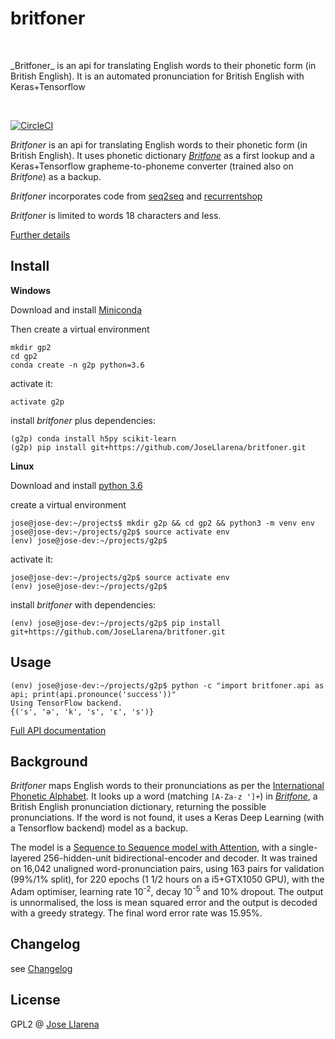 
<h1>britfoner<br/></h1><br/>

<p> 
_Britfoner_ is an api for translating English words to their phonetic form (in British English). It is an automated pronunciation for British English with Keras+Tensorflow</p><br/>

 
  [![CircleCI](https://circleci.com/gh/JoseLlarena/britfoner.svg?style=svg)](https://circleci.com/gh/JoseLlarena/britfoner)
 <br/>

_Britfoner_ is an api for translating English words to their phonetic form (in British English). It uses
phonetic dictionary [_Britfone_](https://github.com/JoseLlarena/Britfone) as a first lookup and a Keras+Tensorflow
grapheme-to-phoneme converter (trained also  on _Britfone_) as a backup.

_Britfoner_ incorporates code from [seq2seq](https://github.com/farizrahman4u/seq2seq) and [recurrentshop](https://github.com/farizrahman4u/recurrentshop)

_Britfoner_ is limited to words 18 characters and less.


[Further details](#more-background)

## Install


__Windows__

Download and install [Miniconda](https://conda.io/miniconda.html)

Then create a virtual environment

```shell
mkdir gp2
cd gp2
conda create -n g2p python=3.6
```

activate it:

```shell
activate g2p
```
install _britfoner_ plus dependencies:
 ```shell
(g2p) conda install h5py scikit-learn 
(g2p) pip install git+https://github.com/JoseLlarena/britfoner.git
```

__Linux__


Download and install [python 3.6](https://www.python.org/downloads/release/python-362/)

create a virtual environment

```shell
jose@jose-dev:~/projects$ mkdir g2p && cd gp2 && python3 -m venv env
jose@jose-dev:~/projects/g2p$ source activate env
(env) jose@jose-dev:~/projects/g2p$ 
```

activate it:

```shell
jose@jose-dev:~/projects/g2p$ source activate env
(env) jose@jose-dev:~/projects/g2p$ 
```
install _britfoner_ with dependencies:
 ```shell
(env) jose@jose-dev:~/projects/g2p$ pip install git+https://github.com/JoseLlarena/britfoner.git
```
## Usage


```shell
(env) jose@jose-dev:~/projects/g2p$ python -c "import britfoner.api as api; print(api.pronounce('success'))"
Using TensorFlow backend.
{('s', 'ə', 'k', 's', 'ɛ', 's')}
 ```
 
[Full API documentation](https://josellarena.github.io/britfoner/index.html)

## <a name="more-background"></a>Background

_Britfoner_ maps English words to their pronunciations as per the [International Phonetic Alphabet](https://en.wikipedia.org/wiki/International_Phonetic_Alphabet).
It looks up a word (matching `[A-Za-z ']+`) in [_Britfone_](https://github.com/JoseLlarena/Britfone), a British English
pronunciation dictionary, returning the possible pronunciations. If the word is not found, it uses a Keras Deep Learning
(with a Tensorflow backend) model as a backup.

The model is a [Sequence to Sequence model with Attention](http://arxiv.org/abs/1409.0473), with a single-layered 256-hidden-unit bidirectional-encoder and decoder.
It was trained on 16,042 unaligned word-pronunciation pairs, using 163 pairs for validation (99%/1% split), for 220 epochs (1 1/2 hours on a 
i5+GTX1050 GPU), with the Adam
optimiser, learning rate 10<sup>-2</sup>, decay 10<sup>-5</sup> and 10% dropout. The output is unnormalised, the loss is mean squared error and
the output is decoded with a greedy strategy. The final word error rate was 15.95%.  
 
 
## Changelog

see [Changelog](https://github.com/JoseLlarena/britfoner/blob/master/CHANGELOG.md)

## License

GPL2 @ [Jose Llarena](https://www.npmjs.com/~josellarena)
